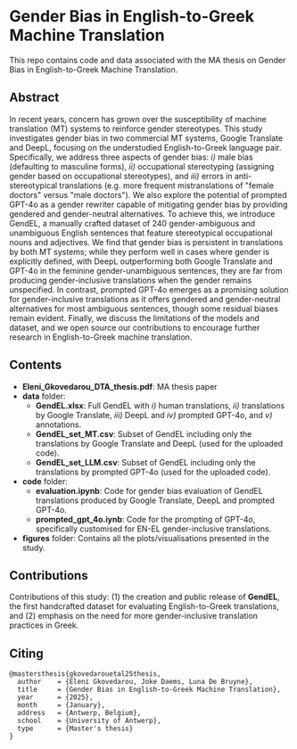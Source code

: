 # Gender Bias in English-to-Greek Machine Translation

This repo contains code and data associated with the MA thesis on Gender Bias in English-to-Greek Machine Translation.


## Abstract
In recent years, concern has grown over the susceptibility of machine translation (MT) systems to reinforce gender stereotypes. This study investigates gender bias in two commercial MT systems, Google Translate and DeepL, focusing on the understudied English-to-Greek language pair. Specifically, we address three aspects of gender bias: _i)_ male bias (defaulting to masculine forms), _ii)_ occupational stereotyping (assigning gender based on occupational stereotypes), and _iii)_ errors in anti-stereotypical translations (e.g. more frequent mistranslations of "female doctors" versus "male doctors"). We also explore the potential of prompted GPT-4o as a gender rewriter capable of mitigating gender bias by providing gendered and gender-neutral alternatives. To achieve this, we introduce GendEL, a manually crafted dataset of 240 gender-ambiguous and unambiguous English sentences that feature stereotypical occupational nouns and adjectives. We find that gender bias is persistent in translations by both MT systems; while they perform well in cases where gender is explicitly defined, with DeepL outperforming both Google Translate and GPT-4o in the feminine gender-unambiguous sentences, they are far from producing gender-inclusive translations when the gender remains unspecified. In contrast, prompted GPT-4o emerges as a promising solution for gender-inclusive translations as it offers gendered and gender-neutral alternatives for most ambiguous sentences, though some residual biases remain evident. Finally, we discuss the limitations of the models and dataset, and we open source our contributions to encourage further research in English-to-Greek machine translation.


## Contents
* **Eleni_Gkovedarou_DTA_thesis.pdf**: MA thesis paper
* **data** folder:
    - **GendEL.xlsx**: Full GendEL with _i)_ human translations, _ii)_ translations by Google Translate, _iii)_ DeepL and _iv)_ prompted GPT-4o, and _v)_ annotations.
    - **GendEL_set_MT.csv**: Subset of GendEL including only the translations by Google Translate and DeepL (used for the uploaded code).
    - **GendEL_set_LLM.csv**: Subset of GendEL including only the translations by prompted GPT-4o (used for the uploaded code). 
* **code** folder:
    - **evaluation.ipynb**: Code for gender bias evaluation of GendEL translations produced by Google Translate, DeepL and prompted GPT-4o.
    - **prompted_gpt_4o.iynb**: Code for the prompting of GPT-4o, specifically customised for EN-EL gender-inclusive translations.
* **figures** folder: Contains all the plots/visualisations presented in the study.


## Contributions
Contributions of this study: (1) the creation and public release of **GendEL**, the first handcrafted dataset for evaluating English-to-Greek translations, and (2) emphasis on the need for more gender-inclusive translation practices in Greek.


## Citing
```
@mastersthesis{gkovedarouetal25thesis,
  author    = {Eleni Gkovedarou, Joke Daems, Luna De Bruyne},
  title     = {Gender Bias in English-to-Greek Machine Translation},
  year      = {2025},
  month     = {January},
  address   = {Antwerp, Belgium},
  school    = {University of Antwerp},
  type      = {Master's thesis}
}
```
